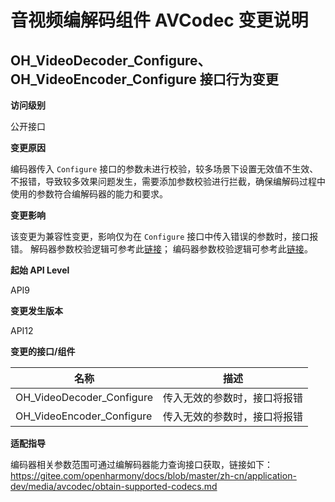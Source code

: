 # 音视频编解码组件 AVCodec 变更说明

## OH_VideoDecoder_Configure、OH_VideoEncoder_Configure 接口行为变更

**访问级别**

公开接口

**变更原因**

编码器传入 `Configure` 接口的参数未进行校验，较多场景下设置无效值不生效、不报错，导致较多效果问题发生，需要添加参数校验进行拦截，确保编解码过程中使用的参数符合编解码器的能力和要求。

**变更影响**

该变更为兼容性变更，影响仅为在 `Configure` 接口中传入错误的参数时，接口报错。
解码器参数校验逻辑可参考此[链接](https://gitee.com/openharmony/docs/blob/master/zh-cn/application-dev/reference/apis-avcodec-kit/_video_decoder.md#oh_videodecoder_configure)；
编码器参数校验逻辑可参考此[链接](https://gitee.com/openharmony/docs/blob/master/zh-cn/application-dev/reference/apis-avcodec-kit/_video_encoder.md#oh_videoencoder_configure)。

**起始 API Level**

API9

**变更发生版本**

API12

**变更的接口/组件**

| 名称                      | 描述                        |
| ------------------------- | --------------------------- |
| OH_VideoDecoder_Configure | 传入无效的参数时，接口将报错 |
| OH_VideoEncoder_Configure | 传入无效的参数时，接口将报错 |

**适配指导**

编码器相关参数范围可通过编解码器能力查询接口获取，链接如下：
https://gitee.com/openharmony/docs/blob/master/zh-cn/application-dev/media/avcodec/obtain-supported-codecs.md
